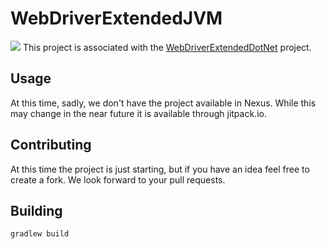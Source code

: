 # WebDriverExtendedJVM
[![](https://jitpack.io/v/F1tZ81/WebDriverExtendedJVM.svg)](https://jitpack.io/#F1tZ81/WebDriverExtendedJVM)
This project is associated with the [WebDriverExtendedDotNet](https://github.com/F1tZ81/WebDriverExtendedDotNet) project.

## Usage
At this time, sadly, we don't have the project available in Nexus. While this may change in the near future it is available through jitpack.io. 

## Contributing

At this time the project is just starting, but if you have an idea feel free to create a fork. We look forward to your pull requests.

## Building

`gradlew build`
